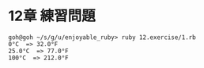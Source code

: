 # 12章 練習問題

```
goh@goh ~/s/g/u/enjoyable_ruby> ruby 12.exercise/1.rb
0°C  => 32.0°F
25.0°C  => 77.0°F
100°C  => 212.0°F
```


